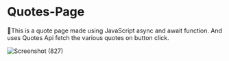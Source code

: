 # Quotes-Page
🍁This is a quote page made using JavaScript async and await function. And uses Quotes Api fetch the various quotes on button click.


![Screenshot (827)](https://user-images.githubusercontent.com/81730811/226924166-7bd34ef7-88c0-4498-bbb6-a2af667908e7.png)

